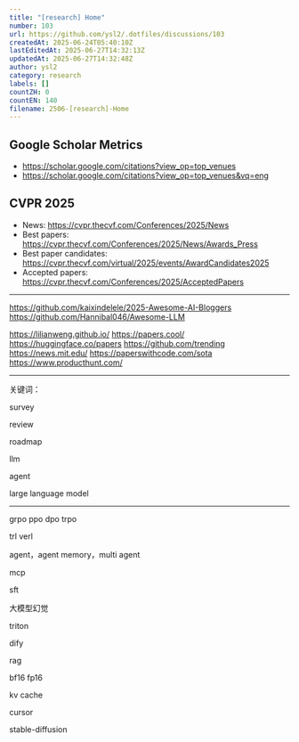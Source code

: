 ```yaml
---
title: "[research] Home"
number: 103
url: https://github.com/ysl2/.dotfiles/discussions/103
createdAt: 2025-06-24T05:40:10Z
lastEditedAt: 2025-06-27T14:32:13Z
updatedAt: 2025-06-27T14:32:48Z
author: ysl2
category: research
labels: []
countZH: 0
countEN: 140
filename: 2506-[research]-Home
---
```


## Google Scholar Metrics
- https://scholar.google.com/citations?view_op=top_venues
- https://scholar.google.com/citations?view_op=top_venues&vq=eng

## CVPR 2025

- News: https://cvpr.thecvf.com/Conferences/2025/News
- Best papers: https://cvpr.thecvf.com/Conferences/2025/News/Awards_Press
- Best paper candidates: https://cvpr.thecvf.com/virtual/2025/events/AwardCandidates2025
- Accepted papers: https://cvpr.thecvf.com/Conferences/2025/AcceptedPapers

---

https://github.com/kaixindelele/2025-Awesome-AI-Bloggers
https://github.com/Hannibal046/Awesome-LLM

https://lilianweng.github.io/
https://papers.cool/
https://huggingface.co/papers
https://github.com/trending
https://news.mit.edu/
https://paperswithcode.com/sota
https://www.producthunt.com/

---

关键词：

survey

review

roadmap

llm

agent

large language model

---

grpo ppo dpo trpo

trl verl

agent，agent memory，multi agent

mcp

sft

大模型幻觉

triton

dify

rag

bf16 fp16

kv cache

cursor

stable-diffusion